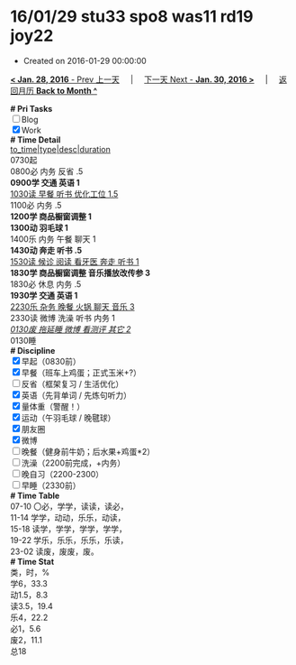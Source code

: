 # 16/01/29 stu33 spo8 was11 rd19 joy22

- Created on 2016-01-29 00:00:00

[**< Jan. 28, 2016** - Prev 上一天](_archived/lifelogs/2016/01/d28.md) &nbsp; &nbsp; | &nbsp; &nbsp; [下一天 Next - **Jan. 30, 2016 >**](_archived/lifelogs/2016/01/d30.md) &nbsp; &nbsp; |  &nbsp; &nbsp; [返回月历 **Back to Month ^**](_archived/lifelogs/2016/01/index.md)
<br/><div><b># Pri Tasks</b></div><div><input type="checkbox"/>Blog</div><div><input checked="true" type="checkbox"/>Work</div><div><b># Time Detail</b></div><div><u>to_time|type|desc|duration</u></div><div>0730起</div><div>0800必 内务 反省 .5</div><div><b>0900学 交通 英语 1</b></div><div><u>1030读 早餐 听书 优化工位 1.5</u></div><div>1100必 内务 .5</div><div><b>1200学 商品橱窗调整 1</b></div><div><b>1300动 羽毛球 1</b></div><div>1400乐 内务 午餐 聊天 1</div><div><b>1430动 奔走 听书 .5</b></div><div><u>1530读 候诊 阅读 看牙医 奔走 听书 1</u></div><div><b>1830学 商品橱窗调整 音乐播放改传参 3</b></div><div>1830必 休息 内务 .5</div><div><b>1930学 交通 英语 1</b></div><div><u>2230乐 杂务 晚餐 火锅 聊天 音乐 3</u></div><div>2330读 微博 洗澡 听书 内务 1</div><div><u><i>0130废 拖延睡 微博 看测评 其它 2</i></u></div><div>0130睡</div><div><b># Discipline</b></div><div><input checked="true" type="checkbox"/>早起（0830前）</div><div><input checked="true" type="checkbox"/>早餐（班车上鸡蛋；正式玉米+?）</div><div><input type="checkbox"/>反省（框架复习 / 生活优化）</div><div><input checked="true" type="checkbox"/>英语（先背单词 / 先炼句听力）</div><div><input checked="true" type="checkbox"/>量体重（警醒！）</div><div><input checked="true" type="checkbox"/>运动（午羽毛球 / 晚毽球）</div><div><input checked="true" type="checkbox"/>朋友圈</div><div><input checked="true" type="checkbox"/>微博</div><div><input type="checkbox"/>晚餐（健身前牛奶；后水果+鸡蛋*2）</div><div><input type="checkbox"/>洗澡（2200前完成，+内务）</div><div><input type="checkbox"/>晚自习（2200-2300）</div><div><input type="checkbox"/>早睡（2330前）</div><div><b># Time Table</b></div><div>07-10 〇必，学学，读读，读必，</div><div>11-14 学学，动动，乐乐，动读，</div><div>15-18 读学，学学，学学，学学，</div><div>19-22 学乐，乐乐，乐乐，乐读，</div><div>23-02 读废，废废，废。</div><div><b># Time Stat</b></div><div>类，时，%</div><div>学6，33.3</div><div>动1.5，8.3</div><div>读3.5，19.4</div><div>乐4，22.2</div><div>必1，5.6</div><div>废2，11.1</div><div>总18</div>
